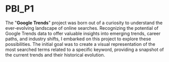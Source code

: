 # PBI_P1

The "**Google Trends**" project was born out of a curiosity to understand the ever-evolving landscape of online searches. Recognizing the potential of Google Trends data to offer valuable insights into emerging trends, career paths, and industry shifts, I embarked on this project to explore these possibilities. The initial goal was to create a visual representation of the most searched terms related to a specific keyword, providing a snapshot of the current trends and their historical evolution.
